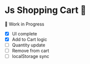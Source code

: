 # Js Shopping Cart 🛒

🚧 Work in Progress

- [x] UI complete
- [x] Add to Cart logic
- [ ] Quantity update
- [ ] Remove from cart
- [ ] localStorage sync
